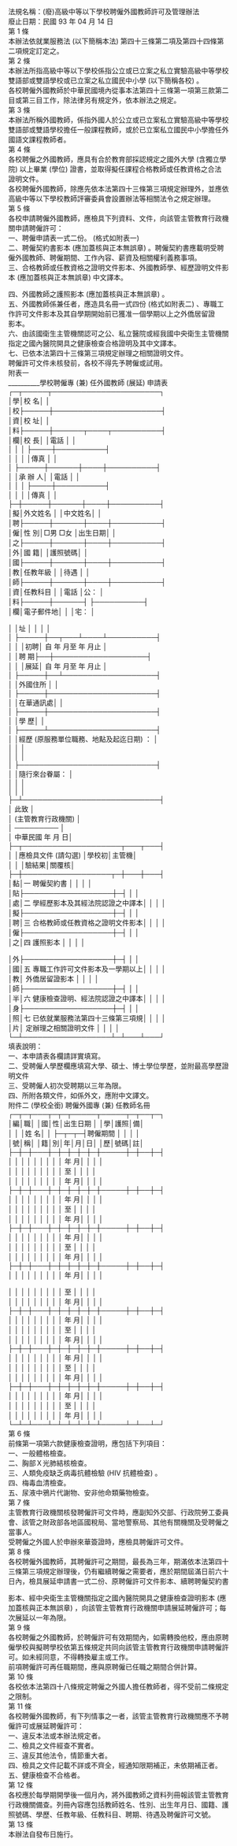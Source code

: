 法規名稱：(廢)高級中等以下學校聘僱外國教師許可及管理辦法  
廢止日期：民國 93 年 04 月 14 日  
第 1 條  
本辦法依就業服務法 (以下簡稱本法) 第四十三條第二項及第四十四條第  
二項規定訂定之。  
第 2 條  
本辦法所指高級中等以下學校係指公立或已立案之私立實驗高級中等學校  
雙語部或雙語學校或已立案之私立國民中小學 (以下簡稱各校) 。  
各校聘僱外國教師於中華民國境內從事本法第四十三條第一項第三款第二  
目或第三目工作，除法律另有規定外，依本辦法之規定。  
第 3 條  
本辦法所稱外國教師，係指外國人於公立或已立案私立實驗高級中等學校  
雙語部或雙語學校擔任一般課程教師，或於已立案私立國民中小學擔任外  
國語文課程教師者。  
第 4 條  
各校聘僱之外國教師，應具有合於教育部採認規定之國外大學 (含獨立學  
院) 以上畢業 (學位) 證書，並取得擬任課程合格教師或任教資格之合法  
證明文件。  
各校聘僱外國教師，除應先依本法第四十三條第三項規定辦理外，並應依  
高級中等以下學校教師評審委員會設置辦法等相關法令之規定辦理。  
第 5 條  
各校申請聘僱外國教師，應檢具下列資料、文件，向該管主管教育行政機  
關申請聘僱許可：  
一、聘僱申請表一式二份。 (格式如附表一)  
二、聘僱契約書影本 (應加蓋核與正本無誤章) 。聘僱契約書應載明受聘  
僱外國教師、聘僱期間、工作內容、薪資及相關權利義務事項。  
三、合格教師或任教資格之證明文件影本、外國教師學、經歷證明文件影  
本 (應加蓋核與正本無誤章) 中文譯本。  


四、外國教師之護照影本 (應加蓋核與正本無誤章) 。  
五、外國教師係兼任者，應造具名冊一式四份 (格式如附表二) 、專職工  
作許可文件影本及其自學期開始前已獲准一個學期以上之外僑居留證  
影本。  
六、由該國衛生主管機關認可之公、私立醫院或經我國中央衛生主管機關  
指定之國內醫院開具之健康檢查合格證明及其中文譯本。  
七、已依本法第四十三條第三項規定辦理之相關證明文件。  
聘僱許可文件未核發前，各校不得先予聘僱或試用。  
附表一  
__________學校聘僱專 (兼) 任外國教師 (展延) 申請表  
┌─┬─────┬──────────────────────┐  
│學│校 名│ │  
│校├─────┼──────────────────────┤  
│資│校 址│ │  
│料├─────┼──────┬────┬──────────┤  
│欄│校 長│ │電話 │ │  
│ │ │ ├────┼──────────┤  
│ │ │ │傳真 │ │  
│ ├─────┼──────┼────┼──────────┤  
│ │承 辦 人│ │電話 │ │  
│ │ │ ├────┼──────────┤  
│ │ │ │傳真 │ │  
├─┼─────┼──────┼────┼──────────┤  
│擬│外文姓名 │ │中文姓名│ │  
│聘├─────┼──────┼────┼──────────┤  
│僱│性 別│□男 □女 │出生日期│ │  
│之├─────┼──────┼────┼──────────┤  
│外│國 籍│ │護照號碼│ │  
│國├─────┼──────┼────┼──────────┤  
│教│任教年級 │ │待遇 │ │  
│師├─────┼──────┼────┼──────────┤  
│資│任教科目 │ │電話 │公： │  
│料├─────┼──────┤ ├──────────┤  
│欄│電子郵件地│ │ │宅： │  


│ │址 │ │ │ │  
│ ├─────┼──┬───┴────┴──────────┤  
│ │ │初聘│ 自 年 月至 年 月止 │  
│ │聘 期├──┼───────────────────┤  
│ │ │展延│ 自 年 月至 年 月止 │  
│ ├─────┼──┴───────────────────┤  
│ │外國住所 │ │  
│ ├─────┼──────────────────────┤  
│ │在華通訊處│ │  
│ ├─────┼──────────────────────┤  
│ │學 歷│ │  
│ ├─────┴──────────────────────┤  
│ │經歷 (原服務單位職務、地點及起迄日期) ： │  
│ │ │  
│ │ │  
│ ├────────────────────────────┤  
│ │隨行來台眷屬： │  
│ │ │  
│ │ │  
├─┴────────────────────────────┤  
│ 此致 │  
│ (主管教育行政機關) │  
│ ───────── │  
│ 中華民國 年 月 日│  
├─┬────────────────────┬───┬───┤  
│ │應檢具文件 (請勾選) │學校初│主管機│  
│ │ │驗結果│關覆核│  
├─┼──────────────────┬─┼───┼───┤  
│黏│一 聘僱契約書 │ │ │ │  
│貼├──────────────────┼─┤ │ │  
│處│二 學經歷影本及其經法院認證之中譯本│ │ │ │  
│擬├──────────────────┼─┤ │ │  
│聘│三 合格教師或任教資格之證明文件影本│ │ │ │  
│僱├──────────────────┼─┤ │ │  
│之│四 護照影本 │ │ │ │  


│外├──────────────────┼─┤ │ │  
│國│五 專職工作許可文件影本及一學期以上│ │ │ │  
│教│ 外僑居留證影本 │ │ │ │  
│師├──────────────────┼─┤ │ │  
│半│六 健康檢查證明、經法院認證之中譯本│ │ │ │  
│身├──────────────────┼─┤ │ │  
│照│七 已依就業服務法第四十三條第三項規│ │ │ │  
│片│ 定辦理之相關證明文件 │ │ │ │  
└─┴──────────────────┴─┴───┴───┘  
填表說明：  
一、本申請表各欄請詳實填寫。  
二、受聘僱人學歷欄應填寫大學、碩士、博士學位學歷，並附最高學歷證  
明文件  
三、受聘僱人初次受聘期以三年為限。  
四、所附各類文件，如係外文，應附中文譯文。  
附件二 (學校全銜) 聘僱外國專 (兼) 任教師名冊  
┌─┬─┬───┬─┬─┬─────┬─────┬─┬──┬─┐  
│編│職│ │國│性│出生日期 │ │學│護照│備│  
│ │ │姓 名│ │ ├─┬─┬─┤聘僱期間 │ │ │ │  
│號│稱│ │籍│別│年│月│日│ │歷│號碼│註│  
├─┼─┼───┼─┼─┼─┼─┼─┼─────┼─┼──┼─┤  
│ │ │ │ │ │ │ │ │ 年 月│ │ │ │  
│ │ │ │ │ │ │ │ │ 至 │ │ │ │  
│ │ │ │ │ │ │ │ │ 年 月│ │ │ │  
├─┼─┼───┼─┼─┼─┼─┼─┼─────┼─┼──┼─┤  
│ │ │ │ │ │ │ │ │ 年 月│ │ │ │  
│ │ │ │ │ │ │ │ │ 至 │ │ │ │  
│ │ │ │ │ │ │ │ │ 年 月│ │ │ │  
├─┼─┼───┼─┼─┼─┼─┼─┼─────┼─┼──┼─┤  
│ │ │ │ │ │ │ │ │ 年 月│ │ │ │  
│ │ │ │ │ │ │ │ │ 至 │ │ │ │  
│ │ │ │ │ │ │ │ │ 年 月│ │ │ │  
├─┼─┼───┼─┼─┼─┼─┼─┼─────┼─┼──┼─┤  
│ │ │ │ │ │ │ │ │ 年 月│ │ │ │  


│ │ │ │ │ │ │ │ │ 至 │ │ │ │  
│ │ │ │ │ │ │ │ │ 年 月│ │ │ │  
├─┼─┼───┼─┼─┼─┼─┼─┼─────┼─┼──┼─┤  
│ │ │ │ │ │ │ │ │ 年 月│ │ │ │  
│ │ │ │ │ │ │ │ │ 至 │ │ │ │  
│ │ │ │ │ │ │ │ │ 年 月│ │ │ │  
├─┼─┼───┼─┼─┼─┼─┼─┼─────┼─┼──┼─┤  
│ │ │ │ │ │ │ │ │ 年 月│ │ │ │  
│ │ │ │ │ │ │ │ │ 至 │ │ │ │  
│ │ │ │ │ │ │ │ │ 年 月│ │ │ │  
├─┼─┼───┼─┼─┼─┼─┼─┼─────┼─┼──┼─┤  
│ │ │ │ │ │ │ │ │ 年 月│ │ │ │  
│ │ │ │ │ │ │ │ │ 至 │ │ │ │  
│ │ │ │ │ │ │ │ │ 年 月│ │ │ │  
└─┴─┴───┴─┴─┴─┴─┴─┴─────┴─┴──┴─┘  
第 6 條  
前條第一項第六款健康檢查證明，應包括下列項目：  
一、一般體格檢查。  
二、胸部Ｘ光肺結核檢查。  
三、人類免疫缺乏病毒抗體檢驗 (HIV 抗體檢查) 。  
四、梅毒血清檢查。  
五、尿液中鴉片代謝物、安非他命類藥物檢查。  
第 7 條  
主管教育行政機關核發聘僱許可文件時，應副知外交部、行政院勞工委員  
會、該管之財政部各地區國稅局、當地警察局、其他有關機關及受聘僱之  
當事人。  
受聘僱之外國人於申辦來華簽證時，應檢具聘僱許可文件。  
第 8 條  
各校聘僱外國教師，其聘僱許可之期間，最長為三年，期滿依本法第四十  
三條第三項規定辦理後，仍有繼續聘僱之需要者，應於期間屆滿日前六十  
日內，檢具展延申請書一式二份、原聘僱許可文件影本、續聘聘僱契約書  


影本、經中央衛生主管機關指定之國內醫院開具之健康檢查證明影本 (應  
加蓋核與正本無誤章) ，向該管主管教育行政機關申請展延聘僱許可；每  
次展延以一年為限。  
第 9 條  
各校聘僱之外國教師，於聘僱許可有效期間內，如需轉換他校，應由原聘  
僱學校與擬聘學校依第五條規定共同向該管主管教育行政機關申請聘僱許  
可。如未經同意，不得轉換雇主或工作。  
前項聘僱許可再任職期間，應與原聘僱已任職之期間合併計算。  
第 10 條  
各校依本法第四十八條規定聘僱之外國人擔任教師者，得不受前二條規定  
之限制。  
第 11 條  
各校聘僱外國教師，有下列情事之一者，該管主管教育行政機關應不予聘  
僱許可或展延聘僱許可：  
一、違反本法或本辦法規定者。  
二、檢具之文件經查不實者。  
三、違反其他法令，情節重大者。  
四、檢具之文件記載不詳或不齊全，經通知限期補正，未依期補正者。  
五、健康檢查不合格者。  
第 12 條  
各校應於每學期開學後一個月內，將外國教師之資料列冊報該管主管教育  
行政機關備查。列冊內容應包括教師姓名、性別、出生年月日、國籍、護  
照號碼、學歷、任教年級、任教科目、聘期、待遇及聘僱許可文號。  
第 13 條  
本辦法自發布日施行。  


